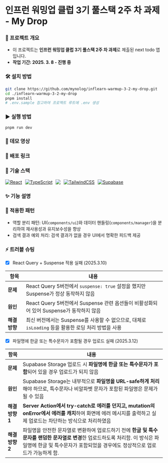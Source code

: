 # 인프런 워밍업 클럽 3기 풀스택 2주 차 과제 - My Drop

### 📌 프로젝트 개요

- 이 프로젝트는 **인프런 워밍업 클럽 3기 풀스택 2주 차 과제**로 제출된 next todo 앱입니다.
- **작업 기간: 2025. 3. 8 - 진행 중**

### 🛠️ 설치 방법

```bash
git clone https://github.com/mynolog/inflearn-warmup-3-2-my-drop.git
cd ./inflearn-warmup-3-2-my-drop
pnpm install
# .env.sample 참고하여 프로젝트 루트에 .env 생성
```

### ▶️ 실행 방법

```bash
pnpm run dev
```

### 🎥 데모 영상

<!-- [![유튜브 썸네일](https://img.youtube.com/vi/dMRzbDt6sh0/0.jpg)](https://www.youtube.com/watch?v=dMRzbDt6sh0)

- 이미지 클릭 시 유튜브로 연결 -->

### 🚀 배포 링크

### 🧳 기술 스택

<p style="display: flex; gap: 10px;">
  <a href="https://nextjs.org/">
    <img src="https://skillicons.dev/icons?i=nextjs" alt="React" />
  </a>
  <a href="https://www.typescriptlang.org/">
    <img src="https://skillicons.dev/icons?i=ts" alt="TypeScript" />
  </a>
  <a href="https://tanstack.com/query/v5/docs/framework/react/overview">
  <img
      src="https://go-skill-icons.vercel.app/api/icons?i=reactquery"
    />
  </a>
  <a href="https://tailwindcss.com/">
    <img src="https://skillicons.dev/icons?i=tailwind" alt="TailwindCSS" />
  </a>
  <a href="https://supabase.com/">
    <img src="https://skillicons.dev/icons?i=supabase" alt="Supabase" />
  </a>
</p>

### ✨ 기능 설명

### 🎯 적용한 패턴

- 역할 분리 패턴: UI(`components/ui`)와 데이터 핸들링(`components/manager`)을 분리하여 재사용성과 유지보수성을 향상
- 검색 결과 예외 처리: 검색 결과가 없을 경우 UI에서 명확한 피드백 제공

### ⚡ 트러블 슈팅

- [x] React Query + Suspense 적용 실패 (2025.3.10)

| 항목          | 내용                                                                                                |
| ------------- | --------------------------------------------------------------------------------------------------- |
| **문제**      | React Query 5버전에서 `suspense: true` 설정을 했지만 Suspense가 정상 동작하지 않음                  |
| **원인**      | React Query 5버전에서 Suspense 관련 옵션들이 비활성화되어 있어 Suspense가 동작하지 않음             |
| **해결 방향** | 최신 버전에서는 Suspense를 사용할 수 없으므로, 대체로 `isLoading` 등을 활용한 로딩 처리 방법을 사용 |

- [x] 파일명에 한글 또는 특수문자가 포함될 경우 업로드 실패 (2025.3.12)

| 항목            | 내용                                                                                                                                                                                                            |
| --------------- | --------------------------------------------------------------------------------------------------------------------------------------------------------------------------------------------------------------- |
| **문제**        | Supabase Storage 업로드 시 **파일명에 한글 또는 특수문자가 포함**되어 있을 경우 업로드가 되지 않음                                                                                                              |
| **원인**        | Supabase Storage는 내부적으로 **파일명을 URL-safe하게 처리**해야 하므로, 특수문자나 비알파벳 문자가 포함된 파일명은 문제가 될 수 있음                                                                           |
| **해결 방향 1** | **Server Action에서 try-catch로 에러를 던지고, mutation의 onError에서 에러를 캐치**하여 화면에 에러 메시지를 출력하고 실제 업로드는 차단하는 방식으로 처리하였음                                                |
| **해결 방향 2** | 파일명을 안전한 문자열로 변환하여 업로드하기 전에 **한글 및 특수문자를 랜덤한 문자열로 변경**한 업로드하도록 처리함. 이 방식은 파일명에 한글 및 특수문자가 포함되었을 경우에도 정상적으로 업로드가 가능하게 함. |
